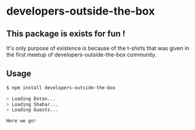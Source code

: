 # developers-outside-the-box

## This package is exists for fun !

It's only purpose of existence is because of the t-shirts that was given in the first meetup of developers-outside-the-box community.

## Usage
```bash
$ npm install developers-outside-the-box

> Loading Dotan...
> Loading Shahar...
> Loading Guests...

Here we go!
```